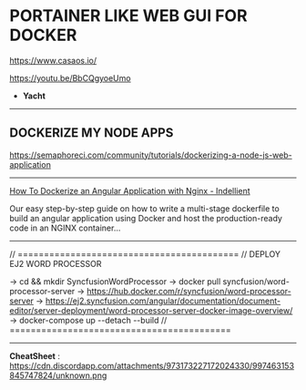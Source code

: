 # **PORTAINER LIKE WEB GUI FOR DOCKER**

https://www.casaos.io/


https://youtu.be/BbCQgyoeUmo

- **Yacht**
___
## **DOCKERIZE MY NODE APPS**

https://semaphoreci.com/community/tutorials/dockerizing-a-node-js-web-application

___
[How To Dockerize an Angular Application with Nginx - Indellient](https://www.indellient.com/blog/how-to-dockerize-an-angular-application-with-nginx/)

Our easy step-by-step guide on how to write a multi-stage dockerfile to build an angular application using Docker and host the production-ready code in an NGINX container...

___
// ==========================================
// DEPLOY EJ2 WORD PROCESSOR

-> cd && mkdir SyncfusionWordProcessor
-> docker pull syncfusion/word-processor-server
-> https://hub.docker.com/r/syncfusion/word-processor-server
-> https://ej2.syncfusion.com/angular/documentation/document-editor/server-deployment/word-processor-server-docker-image-overview/
-> docker-compose up --detach --build
// ==========================================

___
**CheatSheet** : https://cdn.discordapp.com/attachments/973173227172024330/997463153845747824/unknown.png